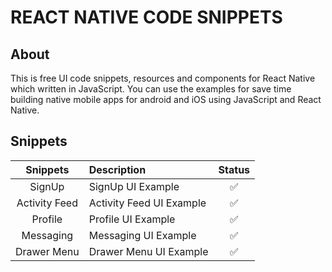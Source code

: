 # REACT NATIVE CODE SNIPPETS

## About
This is free UI code snippets, resources and components for React Native which written in JavaScript. You can use the examples for save time building native mobile apps for android and iOS using JavaScript and React Native. 

## Snippets
| Snippets | Description | Status |
| :-------: | :---------------| :--------:|
| SignUp | SignUp UI Example | ✅ |
| Activity Feed | Activity Feed UI Example | ✅ |
| Profile | Profile UI Example | ✅ |
| Messaging | Messaging UI Example | ✅ |
| Drawer Menu | Drawer Menu UI Example | ✅ |